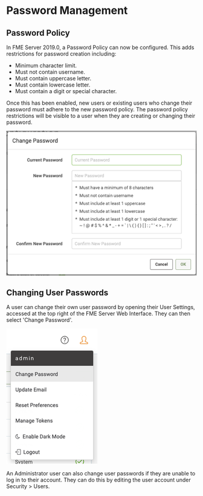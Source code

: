 # Password Management #


## Password Policy ##

In FME Server 2019.0, a Password Policy can now be configured.
This adds restrictions for password creation including:

- Minimum character limit.
- Must not contain username.
- Must contain uppercase letter.
- Must contain lowercase letter.
- Must contain a digit or special character.


Once this has been enabled, new users or existing users who change their password must adhere to the new password policy. The password policy restrictions will be visible to a user when they are creating or changing their password.

![](./Images/4.061.ChangePassword.png)


## Changing User Passwords ##

A user can change their own user password by opening their User Settings, accessed at the top right of the FME Server Web Interface. They can then select 'Change Password'.


![](./Images/4.062.UserSettings.png)

An Administrator user can also change user passwords if they are unable to log in to their account. They can do this by editing the user account under Security > Users.